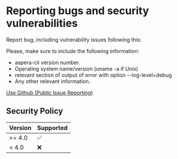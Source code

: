 # Reporting bugs and security vulnerabilities

Report bug, including vulnerability issues following this:

Please, make sure to include the following information:

* aspera-cli version number.
* Operating system name/version (uname -a if Unix)
* relevant section of output of error with option --log-level=debug
* Any other relevant information.

[Use Github (Public Issue Reporting)](https://github.com/IBM/aspera-cli/issues)


## Security Policy

| Version | Supported          |
| ------- | ------------------ |
| >= 4.0  | :white_check_mark: |
| < 4.0   | :x:                |
